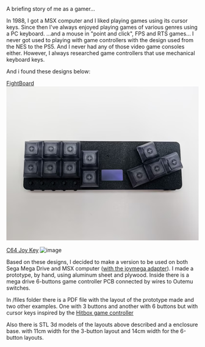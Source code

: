 A briefing story of me as a gamer...

In 1988, I got a MSX computer and I liked playing games using its cursor keys.
Since then I've always enjoyed playing games of various genres using a PC keyboard. 
...and a mouse in "point and click", FPS and RTS games...
I never got used to playing with game controllers with the design used from the NES to the PS5.
And I never had any of those video game consoles either. 
However, I always researched game controllers that use mechanical keyboard keys.

And i found these designs below:

[FightBoard](https://thnikk.moe/)
![image](files/fightboard.png)

[C64 Joy Key](https://github.com/tebl/C64-JoyKEY)
![image](files/c64joykey.png)

Based on these designs, I decided to make a version to be used on both Sega Mega Drive and MSX computer ([with the joymega adapter](https://frs.badcoffee.info/hardware/joymega-en.html)). 
I made a prototype, by hand, using aluminum sheet and plywood.
Inside there is a mega drive 6-buttons game controller PCB connected by wires to Outemu switches.

In /files folder there is a PDF file with the layout of the prototype made and two other examples. 
One with 3 buttons and another with 6 buttons but with cursor keys inspired by the [Hitbox game controller](https://www.hitboxarcade.com/)

Also there is STL 3d models of the layouts above described and a enclosure base. with 11cm width for the 3-button layout and 14cm width for the 6-button layouts.







